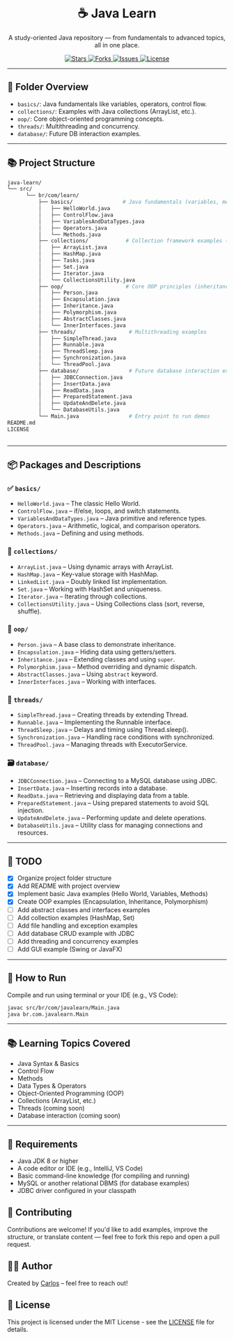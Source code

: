 <h1 align="center">☕ Java Learn</h1>
<p align="center">A study-oriented Java repository — from fundamentals to advanced topics, all in one place.</p>

<p align="center">
  <a href="https://github.com/carlos0ff/java-learn/stargazers">
    <img src="https://img.shields.io/github/stars/carlos0ff/java-learn?style=for-the-badge&color=yellow" alt="Stars">
  </a>
  <a href="https://github.com/carlos0ff/java-learn/network/members">
    <img src="https://img.shields.io/github/forks/carlos0ff/java-learn?style=for-the-badge&color=blue" alt="Forks">
  </a>
  <a href="https://github.com/carlos0ff/java-learn/issues">
    <img src="https://img.shields.io/github/issues/carlos0ff/java-learn?style=for-the-badge&color=green" alt="Issues">
  </a>
  <a href="https://github.com/carlos0ff/java-learn/blob/main/LICENSE">
    <img src="https://img.shields.io/badge/license-MIT-green?style=for-the-badge&logo=open-source-initiative" alt="License">
  </a>
</p>

---

## 📁 Folder Overview

- `basics/`: Java fundamentals like variables, operators, control flow.
- `collections/`: Examples with Java collections (ArrayList, etc.).
- `oop/`: Core object-oriented programming concepts.
- `threads/`: Multithreading and concurrency.
- `database/`: Future DB interaction examples.

---

## 📚 Project Structure

```bash
java-learn/
└── src/
      └── br/com/learn/
          ├── basics/                # Java fundamentals (variables, methods, operators)
          │   ├── HelloWorld.java
          │   ├── ControlFlow.java
          │   ├── VariablesAndDataTypes.java
          │   ├── Operators.java
          │   └── Methods.java
          ├── collections/            # Collection framework examples (ArrayList, etc.)
          │   ├── ArrayList.java
          │   ├── HashMap.java
          │   ├── Tasks.java
          │   ├── Set.java
          │   ├── Iterator.java
          │   └── CollectionsUtility.java
          ├── oop/                    # Core OOP principles (inheritance, polymorphism, etc.)          
          │   ├── Person.java
          │   ├── Encapsulation.java
          │   ├── Inheritance.java
          │   ├── Polymorphism.java
          │   ├── AbstractClasses.java
          │   └── InnerInterfaces.java
          ├── threads/                 # Multithreading examples
          │   ├── SimpleThread.java
          │   ├── Runnable.java
          │   ├── ThreadSleep.java
          │   ├── Synchronization.java
          │   └── ThreadPool.java
          ├── database/                # Future database interaction examples
          │   ├── JDBCConnection.java
          │   ├── InsertData.java
          │   ├── ReadData.java
          │   ├── PreparedStatement.java
          │   ├── UpdateAndDelete.java
          │   └── DatabaseUtils.java
          └── Main.java                # Entry point to run demos
README.md
LICENSE
  
```
--- 

## 📦 Packages and Descriptions

### ✅ `basics/`
- `HelloWorld.java` – The classic Hello World.
- `ControlFlow.java` – if/else, loops, and switch statements.
- `VariablesAndDataTypes.java` – Java primitive and reference types.
- `Operators.java` – Arithmetic, logical, and comparison operators.
- `Methods.java` – Defining and using methods.

### 🧱 `collections/`
- `ArrayList.java` – Using dynamic arrays with ArrayList.
- `HashMap.java` – Key-value storage with HashMap.
- `LinkedList.java` – Doubly linked list implementation.
- `Set.java` – Working with HashSet and uniqueness.
- `Iterator.java` – Iterating through collections.
- `CollectionsUtility.java` – Using Collections class (sort, reverse, shuffle).

### 🔐 `oop/`
- `Person.java` – A base class to demonstrate inheritance.
- `Encapsulation.java` – Hiding data using getters/setters.
- `Inheritance.java` – Extending classes and using `super`.
- `Polymorphism.java` – Method overriding and dynamic dispatch.
- `AbstractClasses.java` – Using `abstract` keyword.
- `InnerInterfaces.java` – Working with interfaces.

### 🔄 `threads/`
- `SimpleThread.java` – Creating threads by extending Thread.
- `Runnable.java` – Implementing the Runnable interface.
- `ThreadSleep.java` – Delays and timing using Thread.sleep().
- `Synchronization.java` – Handling race conditions with synchronized.
- `ThreadPool.java` – Managing threads with ExecutorService.

### 🗃️ `database/`
- `JDBCConnection.java` – Connecting to a MySQL database using JDBC.
- `InsertData.java` – Inserting records into a database.
- `ReadData.java` – Retrieving and displaying data from a table.
- `PreparedStatement.java` – Using prepared statements to avoid SQL injection.
- `UpdateAndDelete.java` – Performing update and delete operations.
- `DatabaseUtils.java` – Utility class for managing connections and resources.

---

## 📌 TODO

- [x] Organize project folder structure
- [x] Add README with project overview
- [x] Implement basic Java examples (Hello World, Variables, Methods)
- [x] Create OOP examples (Encapsulation, Inheritance, Polymorphism)
- [ ] Add abstract classes and interfaces examples
- [ ] Add collection examples (HashMap, Set)
- [ ] Add file handling and exception examples
- [ ] Add database CRUD example with JDBC
- [ ] Add threading and concurrency examples
- [ ] Add GUI example (Swing or JavaFX)

---

## 🎯 How to Run

Compile and run using terminal or your IDE (e.g., VS Code):

```bash
javac src/br/com/javalearn/Main.java
java br.com.javalearn.Main
```
---

## 📚 Learning Topics Covered
- Java Syntax & Basics
- Control Flow
- Methods
- Data Types & Operators
- Object-Oriented Programming (OOP)
- Collections (ArrayList, etc.)
- Threads (coming soon)
- Database interaction (coming soon)

---

## 🚀 Requirements
- Java JDK 8 or higher
- A code editor or IDE (e.g., IntelliJ, VS Code)
- Basic command-line knowledge (for compiling and running)
- MySQL or another relational DBMS (for database examples)
- JDBC driver configured in your classpath

## 🤝 Contributing
Contributions are welcome! If you'd like to add examples, improve the structure, or translate content — feel free to fork this repo and open a pull request.

## 👨‍💻 Author
Created by [Carlos](https://github.com/carlos0ff) – feel free to reach out!

## 📄 License
This project is licensed under the MIT License - see the [LICENSE](LICENSE) file for details.



